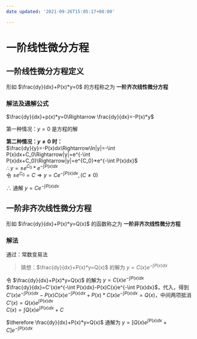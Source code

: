 ```yaml
---
date updated: '2021-09-26T15:05:17+08:00'

---
```


# 一阶线性微分方程

## 一阶线性微分方程定义

形如 $\frac{dy}{dx}+P(x)*y=0$ 的方程称之为 **一阶齐次线性微分方程**

### 解法及通解公式

$\frac{dy}{dx}+p(x)*y=0\Rightarrow \frac{dy}{dx}=-P(x)*y$

第一种情况：$y=0$ 是方程的解

**第二种情况：$y\ne0$ 时：**\
$\frac{dy}{y}=-P(x)dx\Rightarrow\ln|y|=-\int P(x)dx+C_0\Rightarrow|y|=e^{-\int P(x)dx+C_0}\Rightarrow|y|=e^{C_0}*e^{-\int P(x)dx}$\
$\therefore y=\pm e^{C_0}*e^{-\int P(x)dx}$\
令 $\pm e^{C_0}=C\Rightarrow y=Ce^{-\int P(x)dx},(C\ne0)$

$\therefore$ 通解 $y=Ce^{-\int P(x)dx}$

## 一阶非齐次线性微分方程

形如 $\frac{dy}{dx}+P(x)*y=Q(x)$ 的函数称之为 **一阶非齐次线性微分方程**

### 解法

通过：常数变易法

> 猜想：$\frac{dy}{dx}+P(x)*y=Q(x)$ 的解为 $y=C(x)e^{-\int P(x)dx}$

令 $\frac{dy}{dx}+P(x)*y=Q(x)$ 的解为 $y=C(x)e^{-\int P(x)dx}$\
$\frac{dy}{dx}=C'(x)e^{-\int P(x)dx}-P(x)C(x)e^{-\int P(x)dx}$，代入，得到\
$C'(x)e^{-\int P(x)dx}-P(x)C(x)e^{-\int P(x)dx}+P(x)*C(x)e^{-\int P(x)dx}=Q(x)$，中间两项抵消\
$C'(x)=Q(x)e^{\int P(x)dx}$\
$C(x)=\int Q(x)e^{\int P(x)dx}+C$

$\therefore \frac{dy}{dx}+P(x)*y=Q(x)$ 通解为 $y=[Q(x)e^{\int P(x)dx}+C]e^{-\int P(x)dx}$
